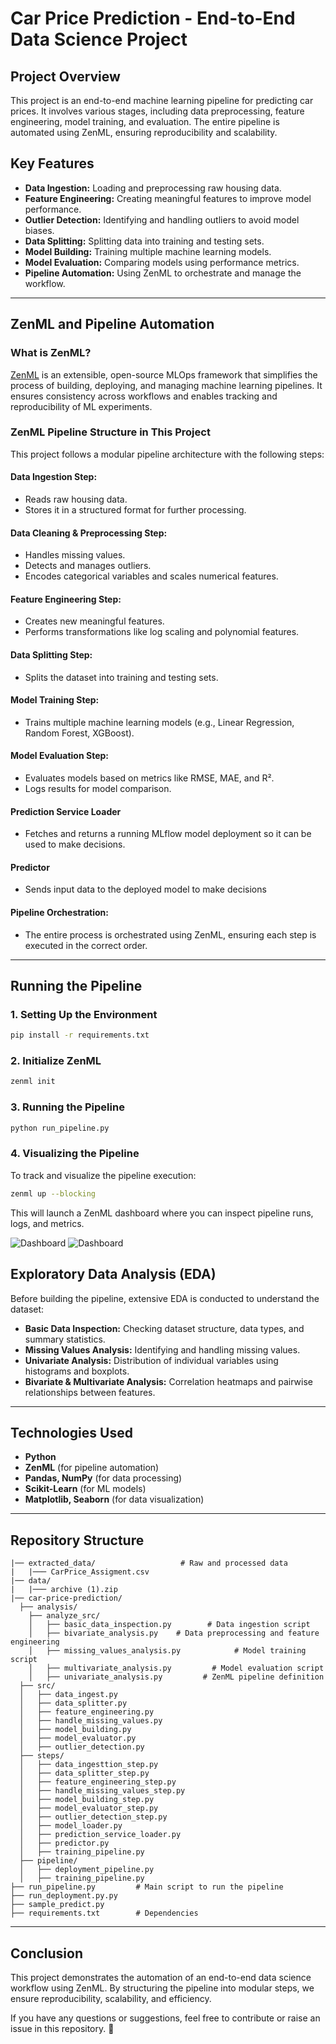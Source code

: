# Car Price Prediction - End-to-End Data Science Project

## Project Overview

This project is an end-to-end machine learning pipeline for predicting car prices. It involves various stages, including data preprocessing, feature engineering, model training, and evaluation. The entire pipeline is automated using ZenML, ensuring reproducibility and scalability.

## Key Features

- **Data Ingestion:** Loading and preprocessing raw housing data.
- **Feature Engineering:** Creating meaningful features to improve model performance.
- **Outlier Detection:** Identifying and handling outliers to avoid model biases.
- **Data Splitting:** Splitting data into training and testing sets.
- **Model Building:** Training multiple machine learning models.
- **Model Evaluation:** Comparing models using performance metrics.
- **Pipeline Automation:** Using ZenML to orchestrate and manage the workflow.

---

## ZenML and Pipeline Automation

### What is ZenML?

[ZenML](https://zenml.io/) is an extensible, open-source MLOps framework that simplifies the process of building, deploying, and managing machine learning pipelines. It ensures consistency across workflows and enables tracking and reproducibility of ML experiments.

### ZenML Pipeline Structure in This Project

This project follows a modular pipeline architecture with the following steps:

#### **Data Ingestion Step:**
- Reads raw housing data.
- Stores it in a structured format for further processing.

#### **Data Cleaning & Preprocessing Step:**
- Handles missing values.
- Detects and manages outliers.
- Encodes categorical variables and scales numerical features.

#### **Feature Engineering Step:**
- Creates new meaningful features.
- Performs transformations like log scaling and polynomial features.

#### **Data Splitting Step:**
- Splits the dataset into training and testing sets.

#### **Model Training Step:**
- Trains multiple machine learning models (e.g., Linear Regression, Random Forest, XGBoost).

#### **Model Evaluation Step:**
- Evaluates models based on metrics like RMSE, MAE, and R².
- Logs results for model comparison.

#### **Prediction Service Loader**
- Fetches and returns a running MLflow model deployment so it can be used to make decisions.

#### **Predictor**
- Sends input data to the deployed model to make decisions 

#### **Pipeline Orchestration:**
- The entire process is orchestrated using ZenML, ensuring each step is executed in the correct order.

---

## Running the Pipeline

### 1. Setting Up the Environment
```bash
pip install -r requirements.txt
```

### 2. Initialize ZenML
```bash
zenml init
```

### 3. Running the Pipeline
```bash
python run_pipeline.py
```

### 4. Visualizing the Pipeline
To track and visualize the pipeline execution:
```bash
zenml up --blocking
```
This will launch a ZenML dashboard where you can inspect pipeline runs, logs, and metrics.

![Dashboard](/images/image1.png)
![Dashboard](/images/image2.png)

## Exploratory Data Analysis (EDA)

Before building the pipeline, extensive EDA is conducted to understand the dataset:

- **Basic Data Inspection:** Checking dataset structure, data types, and summary statistics.
- **Missing Values Analysis:** Identifying and handling missing values.
- **Univariate Analysis:** Distribution of individual variables using histograms and boxplots.
- **Bivariate & Multivariate Analysis:** Correlation heatmaps and pairwise relationships between features.

---

## Technologies Used

- **Python**
- **ZenML** (for pipeline automation)
- **Pandas, NumPy** (for data processing)
- **Scikit-Learn** (for ML models)
- **Matplotlib, Seaborn** (for data visualization)

---

## Repository Structure

```
|── extracted_data/                   # Raw and processed data
|   |─── CarPrice_Assigment.csv
|── data/                   
|   |─── archive (1).zip
|── car-price-prediction/
  ├── analysis/
    ├── analyze_src/
    │   ├── basic_data_inspection.py        # Data ingestion script
    │   ├── bivariate_analysis.py    # Data preprocessing and feature engineering
    │   ├── missing_values_analysis.py            # Model training script
    │   ├── multivariate_analysis.py         # Model evaluation script
    │   ├── univariate_analysis.py         # ZenML pipeline definition
  ├── src/
  │   ├── data_ingest.py        
  │   ├── data_splitter.py    
  │   ├── feature_engineering.py            
  │   ├── handle_missing_values.py         
  │   ├── model_building.py
  │   ├── model_evaluator.py         
  │   ├── outlier_detection.py
  ├── steps/
  │   ├── data_ingesttion_step.py        
  │   ├── data_splitter_step.py    
  │   ├── feature_engineering_step.py            
  │   ├── handle_missing_values_step.py         
  │   ├── model_building_step.py
  │   ├── model_evaluator_step.py         
  │   ├── outlier_detection_step.py
  │   ├── model_loader.py         
  │   ├── prediction_service_loader.py
  │   ├── predictor.py         
  │   ├── training_pipeline.py
  ├── pipeline/
  │   ├── deployment_pipeline.py        
  │   ├── training_pipeline.py    
├── run_pipeline.py         # Main script to run the pipeline
├── run_deployment.py.py
├── sample_predict.py
├── requirements.txt        # Dependencies
```

---

## Conclusion

This project demonstrates the automation of an end-to-end data science workflow using ZenML. By structuring the pipeline into modular steps, we ensure reproducibility, scalability, and efficiency.

If you have any questions or suggestions, feel free to contribute or raise an issue in this repository. 🚀
